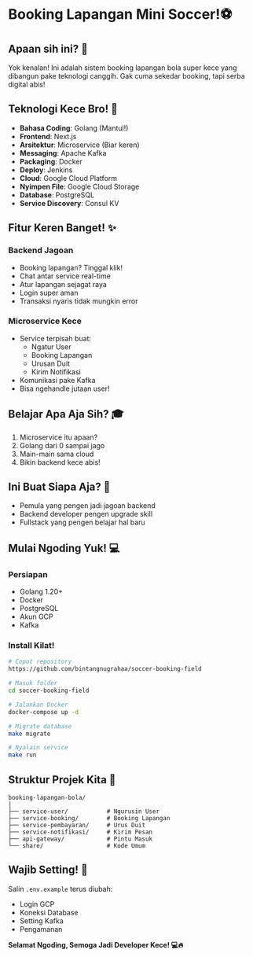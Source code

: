 # Booking Lapangan Mini Soccer!⚽

## Apaan sih ini? 🤔

Yok kenalan! Ini adalah sistem booking lapangan bola super kece yang dibangun pake teknologi canggih. Gak cuma sekedar booking, tapi serba digital abis!

## Teknologi Kece Bro! 🚀

- **Bahasa Coding**: Golang (Mantul!)
- **Frontend**: Next.js
- **Arsitektur**: Microservice (Biar keren)
- **Messaging**: Apache Kafka
- **Packaging**: Docker
- **Deploy**: Jenkins
- **Cloud**: Google Cloud Platform
- **Nyimpen File**: Google Cloud Storage
- **Database**: PostgreSQL
- **Service Discovery**: Consul KV

## Fitur Keren Banget! ✨

### Backend Jagoan
- Booking lapangan? Tinggal klik!
- Chat antar service real-time
- Atur lapangan sejagat raya
- Login super aman
- Transaksi nyaris tidak mungkin error

### Microservice Kece
- Service terpisah buat:
  - Ngatur User
  - Booking Lapangan
  - Urusan Duit
  - Kirim Notifikasi
- Komunikasi pake Kafka
- Bisa ngehandle jutaan user!

## Belajar Apa Aja Sih? 🎓

1. Microservice itu apaan?
2. Golang dari 0 sampai jago
3. Main-main sama cloud
4. Bikin backend kece abis!

## Ini Buat Siapa Aja? 👥

- Pemula yang pengen jadi jagoan backend
- Backend developer pengen upgrade skill
- Fullstack yang pengen belajar hal baru

## Mulai Ngoding Yuk! 💻

### Persiapan 
- Golang 1.20+
- Docker
- PostgreSQL
- Akun GCP
- Kafka

### Install Kilat!

```bash
# Copot repository
https://github.com/bintangnugrahaa/soccer-booking-field

# Masuk folder
cd soccer-booking-field

# Jalankan Docker
docker-compose up -d

# Migrate database
make migrate

# Nyalain service
make run
```

## Struktur Projek Kita 📂

```
booking-lapangan-bola/
│
├── service-user/           # Ngurusin User
├── service-booking/        # Booking Lapangan
├── service-pembayaran/     # Urus Duit
├── service-notifikasi/     # Kirim Pesan
├── api-gateway/            # Pintu Masuk
└── share/                  # Kode Umum
```

## Wajib Setting! 🔧

Salin `.env.example` terus diubah:
- Login GCP
- Koneksi Database
- Setting Kafka
- Pengamanan

**Selamat Ngoding, Semoga Jadi Developer Kece! 💻🔥**

